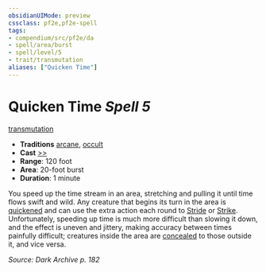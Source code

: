 ```yaml
---
obsidianUIMode: preview
cssclass: pf2e,pf2e-spell
tags:
- compendium/src/pf2e/da
- spell/area/burst
- spell/level/5
- trait/transmutation
aliases: ["Quicken Time"]
---
```

# Quicken Time *Spell 5*   
[transmutation](transmutation.md "Transmutation School Trait")  

- **Traditions** [arcane](arcane.md "Arcane Tradition Trait"), [occult](occult.md "Occult Tradition Trait")
- **Cast** [>>](chapter-9-playing-the-game.md#Actions "Two-Action") 
- **Range**: 120 foot
- **Area**: 20-foot burst
- **Duration**: 1 minute

You speed up the time stream in an area, stretching and pulling it until time flows swift and wild. Any creature that begins its turn in the area is [quickened](conditions.md#Quickened) and can use the extra action each round to [Stride](stride.md) or [Strike](strike.md). Unfortunately, speeding up time is much more difficult than slowing it down, and the effect is uneven and jittery, making accuracy between times painfully difficult; creatures inside the area are [concealed](conditions.md#Concealed) to those outside it, and vice versa.

*Source: Dark Archive p. 182*